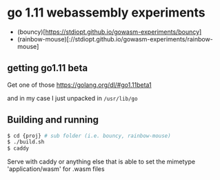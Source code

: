 # go 1.11 webassembly experiments

* (bouncy)[https://stdiopt.github.io/gowasm-experiments/bouncy]
* (rainbow-mouse)[://stdiopt.github.io/gowasm-experiments/rainbow-mouse]

## getting go1.11 beta

Get one of those
https://golang.org/dl/#go1.11beta1

and in my case I just unpacked in `/usr/lib/go`

## Building and running

```sh
$ cd {proj} # sub folder (i.e. bouncy, rainbow-mouse)
$ ./build.sh
$ caddy
```

Serve with caddy or anything else that is able to set the mimetype
'application/wasm' for .wasm files
